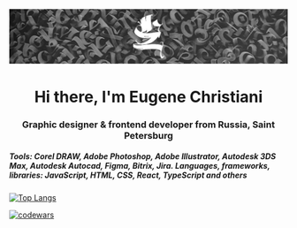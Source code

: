 
<center><img src="https://github.com/cra3e/cra3e/blob/main/assets/header.jpg"/></center>

<h1 align="center">Hi there, I'm Eugene Christiani</h1>

<h3 align="center">Graphic designer & frontend developer from Russia, Saint Petersburg</h3>
<h5 align="left">
  Tools:
    Corel DRAW, Adobe Photoshop, Adobe Illustrator, Autodesk 3DS Max, Autodesk Autocad, Figma, Bitrix, Jira.
  Languages, frameworks, libraries:
    JavaScript, HTML, CSS, React, TypeScript and others
</h5>

[![Top Langs](https://github-readme-stats.vercel.app/api/top-langs/?username=anuraghazra&layout=compact)](https://github.com/anuraghazra/github-readme-stats)

[![codewars](https://www.codewars.com/users/cra3e/badges/large)](https://www.codewars.com/users/cra3e)   


